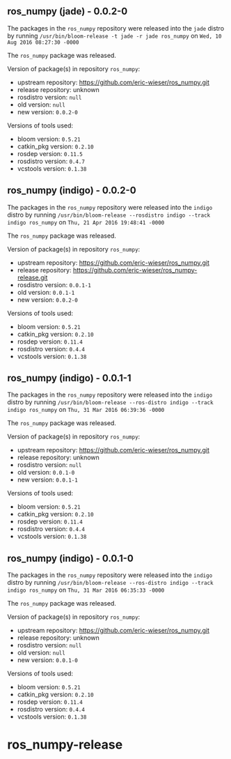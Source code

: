 ## ros_numpy (jade) - 0.0.2-0

The packages in the `ros_numpy` repository were released into the `jade` distro by running `/usr/bin/bloom-release -t jade -r jade ros_numpy` on `Wed, 10 Aug 2016 08:27:30 -0000`

The `ros_numpy` package was released.

Version of package(s) in repository `ros_numpy`:

- upstream repository: https://github.com/eric-wieser/ros_numpy.git
- release repository: unknown
- rosdistro version: `null`
- old version: `null`
- new version: `0.0.2-0`

Versions of tools used:

- bloom version: `0.5.21`
- catkin_pkg version: `0.2.10`
- rosdep version: `0.11.5`
- rosdistro version: `0.4.7`
- vcstools version: `0.1.38`


## ros_numpy (indigo) - 0.0.2-0

The packages in the `ros_numpy` repository were released into the `indigo` distro by running `/usr/bin/bloom-release --rosdistro indigo --track indigo ros_numpy` on `Thu, 21 Apr 2016 19:48:41 -0000`

The `ros_numpy` package was released.

Version of package(s) in repository `ros_numpy`:

- upstream repository: https://github.com/eric-wieser/ros_numpy.git
- release repository: https://github.com/eric-wieser/ros_numpy-release.git
- rosdistro version: `0.0.1-1`
- old version: `0.0.1-1`
- new version: `0.0.2-0`

Versions of tools used:

- bloom version: `0.5.21`
- catkin_pkg version: `0.2.10`
- rosdep version: `0.11.4`
- rosdistro version: `0.4.4`
- vcstools version: `0.1.38`


## ros_numpy (indigo) - 0.0.1-1

The packages in the `ros_numpy` repository were released into the `indigo` distro by running `/usr/bin/bloom-release --ros-distro indigo --track indigo ros_numpy` on `Thu, 31 Mar 2016 06:39:36 -0000`

The `ros_numpy` package was released.

Version of package(s) in repository `ros_numpy`:

- upstream repository: https://github.com/eric-wieser/ros_numpy.git
- release repository: unknown
- rosdistro version: `null`
- old version: `0.0.1-0`
- new version: `0.0.1-1`

Versions of tools used:

- bloom version: `0.5.21`
- catkin_pkg version: `0.2.10`
- rosdep version: `0.11.4`
- rosdistro version: `0.4.4`
- vcstools version: `0.1.38`


## ros_numpy (indigo) - 0.0.1-0

The packages in the `ros_numpy` repository were released into the `indigo` distro by running `/usr/bin/bloom-release --ros-distro indigo --track indigo ros_numpy` on `Thu, 31 Mar 2016 06:35:33 -0000`

The `ros_numpy` package was released.

Version of package(s) in repository `ros_numpy`:

- upstream repository: https://github.com/eric-wieser/ros_numpy.git
- release repository: unknown
- rosdistro version: `null`
- old version: `null`
- new version: `0.0.1-0`

Versions of tools used:

- bloom version: `0.5.21`
- catkin_pkg version: `0.2.10`
- rosdep version: `0.11.4`
- rosdistro version: `0.4.4`
- vcstools version: `0.1.38`


# ros_numpy-release